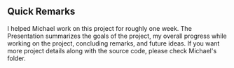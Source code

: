 ## Quick Remarks

I helped Michael work on this project for roughly one week. The Presentation summarizes the goals of the project, my overall progress while working on the project, concluding remarks, and future ideas. If you want more project details along with the source code, please check Michael's folder.
